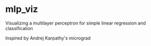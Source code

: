 # mlp_viz
Visualizing a multilayer perceptron for simple linear regression and classification

Inspired by Andrej Karpathy's micrograd
